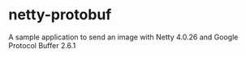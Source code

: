 # netty-protobuf
A sample application to send an image with Netty 4.0.26 and Google Protocol Buffer 2.6.1

